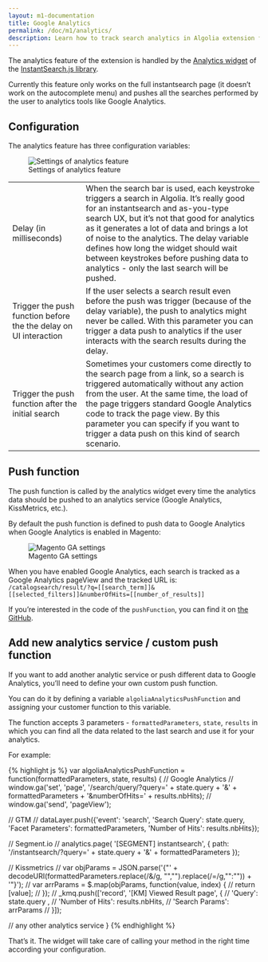 ```yaml
---
layout: m1-documentation
title: Google Analytics
permalink: /doc/m1/analytics/
description: Learn how to track search analytics in Algolia extension for Magento
---
```


The analytics feature of the extension is handled by the [Analytics widget](https://community.algolia.com/instantsearch.js/documentation/#analytics) of the [InstantSearch.js library](https://community.algolia.com/instantsearch.js/).

Currently this feature only works on the full instantsearch page (it doesn’t work on the autocomplete menu) and pushes all the searches performed by the user to analytics tools like Google Analytics.

## Configuration

The analytics feature has three configuration variables:

<figure>
    <img src="../../../img/analytics_settings.png" class="img-responsive" alt="Settings of analytics feature">
    <figcaption>Settings of analytics feature</figcaption>
</figure>

<table>
  <tr>
    <td>Delay (in milliseconds)</td>
    <td>When the search bar is used, each keystroke triggers a search in Algolia. It’s really good for an instantsearch and as-you-type search UX, but it’s not that good for analytics as it generates a lot of data and brings a lot of noise to the analytics. The delay variable defines how long the widget should wait between keystrokes before pushing data to analytics - only the last search will be pushed.</td>
  </tr>
  <tr>
    <td>Trigger the push function before the the delay on UI interaction </td>
    <td>If the user selects a search result even before the push was trigger (because of the delay variable), the push to analytics might never be called. With this parameter you can trigger a data push to analytics if the user interacts with the search results during the delay.</td>
  </tr>
  <tr>
    <td>Trigger the push function after the initial search</td>
    <td>Sometimes your customers come directly to the search page from a link, so a search is triggered automatically without any action from the user. At the same time, the load of the page triggers standard Google Analytics code to track the page view. By this parameter you can specify if you want to trigger a data push on this kind of search scenario.</td>
  </tr>
</table>

## Push function

The push function is called by the analytics widget every time the analytics data should be pushed to an analytics service (Google Analytics, KissMetrics, etc.).

By default the push function is defined to push data to Google Analytics when Google Analytics is enabled in Magento:

<figure>
    <img src="../../../img/magento_analytics.png" class="img-responsive" alt="Magento GA settings">
    <figcaption>Magento GA settings</figcaption>
</figure>

When you have enabled Google Analytics, each search is tracked as a Google Analytics pageView and the tracked URL is: `/catalogsearch/result/?q=[[search_term]]&[[selected_filters]]&numberOfHits=[[number_of_results]]`

If you’re interested in the code of the `pushFunction`, you can find it on [the GitHub](https://github.com/algolia/algoliasearch-magento/blob/develop/js/algoliasearch/instantsearch.js#L421-L434).

## Add new analytics service / custom push function

If you want to add another analytic service or push different data to Google Analytics, you’ll need to define your own custom push function.

You can do it by defining a variable `algoliaAnalyticsPushFunction` and assigning your customer function to this variable.

The function accepts 3 parameters - `formattedParameters`, `state`, `results` in which you can find all the data related to the last search and use it for your analytics.

For example:

{% highlight js %}
var algoliaAnalyticsPushFunction = function(formattedParameters, state, results) {
  // Google Analytics
  // window.ga('set', 'page', '/search/query/?query=' + state.query + '&' + formattedParameters + '&numberOfHits=' + results.nbHits);
  // window.ga('send', 'pageView');

  // GTM
  // dataLayer.push({'event': 'search', 'Search Query': state.query, 'Facet Parameters': formattedParameters, 'Number of Hits': results.nbHits});

  // Segment.io
  // analytics.page( '[SEGMENT] instantsearch', { path: '/instantsearch/?query=' + state.query + '&' + formattedParameters });
  
  // Kissmetrics
  // var objParams = JSON.parse('{"' + decodeURI(formattedParameters.replace(/&/g, "\",\"").replace(/=/g,"\":\"")) + '"}');
  // var arrParams = $.map(objParams, function(value, index) {
  //   return [value];
  // });
  // _kmq.push(['record', '[KM] Viewed Result page', {
  //   'Query': state.query ,
  //   'Number of Hits': results.nbHits,
  //   'Search Params': arrParams
  // }]);

  // any other analytics service
}
{% endhighlight %}

That’s it. The widget will take care of calling your method in the right time according your configuration.


